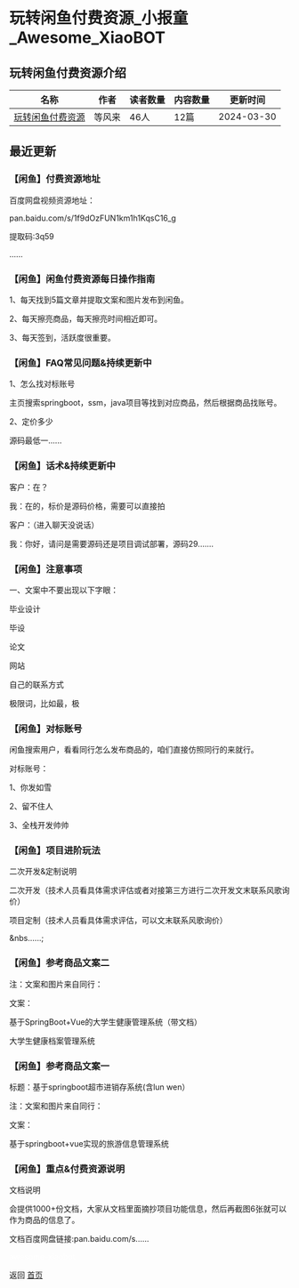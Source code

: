 # 玩转闲鱼付费资源_小报童_Awesome_XiaoBOT

## 玩转闲鱼付费资源介绍
>   
  


|名称|作者|读者数量|内容数量|更新时间|
|---|---|---|---|---|
|[玩转闲鱼付费资源](https://xiaobot.net/p/fenggeXy?refer=0b133df9-27dc-423b-8101-639049001c13)|等风来|46人|12篇|2024-03-30|

## 最近更新
### 【闲鱼】付费资源地址

百度网盘视频资源地址：

pan.baidu.com/s/1f9dOzFUN1km1h1KqsC16_g

提取码:3q59

......

### 【闲鱼】闲鱼付费资源每日操作指南

1、每天找到5篇文章并提取文案和图片发布到闲鱼。

2、每天擦亮商品，每天擦亮时间相近即可。

3、每天签到，活跃度很重要。

### 【闲鱼】FAQ常见问题&持续更新中

1、怎么找对标账号

主页搜索springboot，ssm，java项目等找到对应商品，然后根据商品找账号。



2、定价多少

源码最低一......

### 【闲鱼】话术&持续更新中

客户：在？

我：在的，标价是源码价格，需要可以直接拍



客户：（进入聊天没说话）

我：你好，请问是需要源码还是项目调试部署，源码29.......

### 【闲鱼】注意事项

一、文案中不要出现以下字眼：

毕业设计

毕设

论文

网站

自己的联系方式

极限词，比如最，极



### 【闲鱼】对标账号

闲鱼搜索用户，看看同行怎么发布商品的，咱们直接仿照同行的来就行。

对标账号：

1、你发如雪

2、留不住人

3、全栈开发帅帅

### 【闲鱼】项目进阶玩法

二次开发&定制说明

二次开发（技术人员看具体需求评估或者对接第三方进行二次开发文末联系风歌询价）

项目定制（技术人员看具体需求评估，可以文末联系风歌询价）

&nbs......;

### 【闲鱼】参考商品文案二

注：文案和图片来自同行：

文案：

基于SpringBoot+Vue的大学生健康管理系统（带文档）

大学生健康档案管理系统



### 【闲鱼】参考商品文案一

标题：基于springboot超市进销存系统(含lun wen）

注：文案和图片来自同行：

文案：

基于springboot+vue实现的旅游信息管理系统

### 【闲鱼】重点&付费资源说明

文档说明

会提供1000+份文档，大家从文档里面摘抄项目功能信息，然后再截图6张就可以作为商品的信息了。

文档百度网盘链接:pan.baidu.com/s......


<a href="https://github.com/Reno9527/awesome-xiaobot" style="color: white; text-decoration: none;">awesome-xiaobot</a>

返回 [首页](../README.md)
